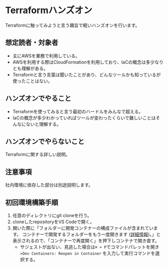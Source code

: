 # Terraformハンズオン

Terraformに触ってみようと言う趣旨で軽いハンズオンを行います。

## 想定読者・対象者

* 主にAWSを業務で利用している。
* AWSを利用する際はCloudFormationを利用しており、IaCの概念は多少なりとも理解がある。
* Terraformと言う言葉は聞いたことがあり、どんなツールかも知っているが使ったことはない。

## ハンズオンでやること

* Terraformを使ってみると言う最初のハードルをみんなで超える。
* IaCの概念が多少わかっていればツールが変わったくらいで難しいことはそんなにないと理解する。

## ハンズオンでやらないこと

Terraformに関する詳しい説明。

## 注意事項

社内環境に依存した部分は別途説明します。

## 初回環境構築手順

1. 任意のディレクトリにgit cloneを行う。
1. cloneしたrepositoryをVS Codeで開く。
1. 開いた際に「フォルダーに開発コンテナーの構成ファイルが含まれています。 コンテナーで開発するフォルダーをもう一度開きます ([詳細情報](https://aka.ms/vscode-remote/docker))。」と表示されるので、「コンテナーで再度開く」を押下しコンテナで開き直す。
   * サジェストが出ない、見逃した場合は`⌘ + P`でコマンドパレットを開き `>Dev Containers: Reopen in Container` を入力して実行コマンドを選択する。
